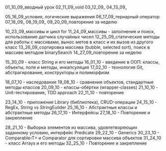 01_10_09_вводный урок
02_11_09_void
03_12_09_
04_13_09_

05_16_09_условия, логические выражения
06_17_09_тернарный оператор
07_18_09_
08_19_09_
09_20_09_повторение за неделю

10_23_09_массивы и цикл for
11_24_09_массивы - заполнение и поиск, использование датчика случайных чисел
12_25_09_статические методы для работы с массивами, вынос метов в класс и их вызов из другого класс
13_26_09_сортировка массива (bubble, selected sort), поиск в массиве методом binarySearch
14_27_09_повторение за неделю

15_30_09 - класс String и его методы
16_01_10 - введение в ООП: классы, объекты, поля и методы, инкапсуляция
17_02_10 - технология Git, абстрагирование, конструкторы и полиморфизм

18_07_10 - наследование
19_08_10 - сравнение объектов, стандартные методы классов
20_09_10 - классы-обёртки (wrapper-classes)
21_10_10 - Unit-тестирование, TDD approach
22_11_10 - повторение

23_14_10 - приложение Library (библиотека), CRUD-операции
24_15_10 - RegEx, String vs StringEuilder
25_16_10 - Абстрактные классы и абстрактные методы
26_17_10 - Интерфейсы
27_18_10 - Повторение и закрепление

28_21_10 - Выборка элементов из массива, удовлетворяющих заданному условию, интерфейс Predicate
29_22_10 - Generics
30_23_10 - Comparable‹T> и Comparator<T> для сортировки массива объектов
31_24_10 - класс Arrays и его методы
32_25_10 - Повторение и закрепление